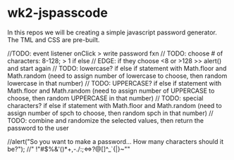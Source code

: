 # wk2-jspasscode

In this repos we will be creating a simple javascript password generator. The TML and CSS are pre-built.


//TODO: event listener onClick > write password fxn
// TODO: choose # of characters: 8-128; > 1 if else
// EDGE: if they choose <8 or >128 >> alert() and start again
// TODO: lowercase? if else if statement with Math.floor and Math.random (need to assign number of lowercase to choose, then random lowercase in that number)
// TODO: UPPERCASE? if else if statement with Math.floor and Math.random (need to assign number of UPPERCASE to choose, then random UPPERCASE in that number)
// TODO: special characters? if else if statement with Math.floor and Math.random (need to assign number of spch to choose, then random spch in that number)
// TODO: combine and randomize the selected values, then return the password to the user

//alert("So you want to make a password... How many characters should it be?");
//" !"#$%&'()*+,-./:;<=>?@[\]^_`{|}~""